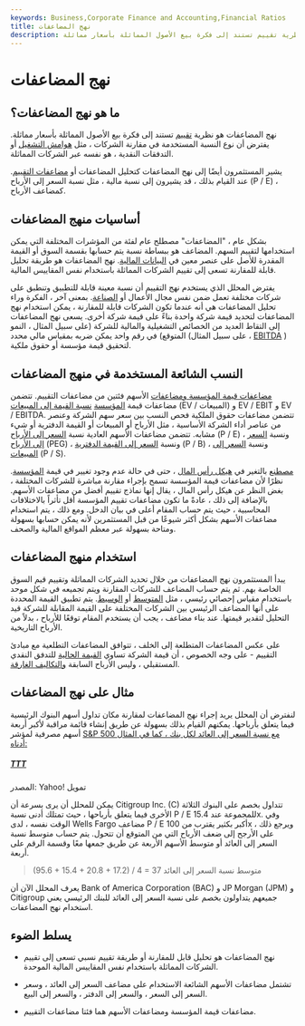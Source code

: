 ```yaml
---
keywords: Business,Corporate Finance and Accounting,Financial Ratios
title: نهج المضاعفات
description: نهج المضاعفات هو نظرية تقييم تستند إلى فكرة بيع الأصول المماثلة بأسعار مماثلة.
---
```


# نهج المضاعفات
## ما هو نهج المضاعفات؟

نهج المضاعفات هو نظرية [تقييم](/valuation) تستند إلى فكرة بيع الأصول المماثلة بأسعار مماثلة. يفترض أن نوع النسبة المستخدمة في مقارنة الشركات ، مثل [هوامش التشغيل](/operatingmargin) أو التدفقات النقدية ، هو نفسه عبر الشركات المماثلة.

يشير المستثمرون أيضًا إلى نهج المضاعفات كتحليل المضاعفات أو [مضاعفات التقييم](/multiple). عند القيام بذلك ، قد يشيرون إلى نسبة مالية ، مثل نسبة السعر إلى الأرباح (P / E) ، كمضاعف الأرباح.

## أساسيات منهج المضاعفات

بشكل عام ، "المضاعفات" مصطلح عام لفئة من المؤشرات المختلفة التي يمكن استخدامها لتقييم السهم. المضاعف هو ببساطة نسبة يتم حسابها بقسمة السوق أو القيمة المقدرة للأصل على عنصر معين في [البيانات المالية](/financial-statements). نهج المضاعفات هو طريقة تحليل قابلة للمقارنة تسعى إلى تقييم الشركات المماثلة باستخدام نفس المقاييس المالية.

يفترض المحلل الذي يستخدم نهج التقييم أن نسبة معينة قابلة للتطبيق وتنطبق على شركات مختلفة تعمل ضمن نفس مجال الأعمال أو [الصناعة](/industry). بمعنى آخر ، الفكرة وراء تحليل المضاعفات هي أنه عندما تكون الشركات قابلة للمقارنة ، يمكن استخدام نهج المضاعفات لتحديد قيمة شركة واحدة بناءً على قيمة شركة أخرى. يسعى نهج المضاعفات إلى التقاط العديد من الخصائص التشغيلية والمالية للشركة (على سبيل المثال ، النمو المتوقع) في رقم واحد يمكن ضربه بمقياس مالي محدد (على سبيل المثال ، [EBITDA](/ebitda) ) لتحقيق قيمة مؤسسة أو حقوق ملكية.

## النسب الشائعة المستخدمة في منهج المضاعفات

[مضاعفات قيمة المؤسسة ومضاعفات](/ev-ebitda) الأسهم فئتين من مضاعفات التقييم. تتضمن مضاعفات قيمة [المؤسسة](/enterprisevaluesales) [نسبة القيمة إلى المبيعات](/enterprisevaluesales) (EV / المبيعات) و EV / EBIT و EV / EBITDA. تتضمن مضاعفات حقوق الملكية فحص النسب بين سعر سهم الشركة وعنصر من عناصر أداء الشركة الأساسية ، مثل الأرباح أو المبيعات أو القيمة الدفترية أو شيء مشابه. تتضمن مضاعفات الأسهم العادية نسبة [السعر إلى الأرباح](/price-earningsratio) (P / E) ، ونسبة [السعر إلى الأرباح](/pegratio) (PEG) ، ونسبة [السعر إلى القيمة الدفترية](/price-to-bookratio) (P / B) ، ونسبة [السعر إلى المبيعات](/price-to-salesratio) (P / S).

[مصطنع](/enterprisevalue) بالتغير في [هيكل رأس المال](/capitalstructure) ، حتى في حالة عدم وجود تغيير في قيمة [المؤسسة](/enterprisevalue). نظرًا لأن مضاعفات قيمة المؤسسة تسمح بإجراء مقارنة مباشرة للشركات المختلفة ، بغض النظر عن هيكل رأس المال ، يقال إنها نماذج تقييم أفضل من مضاعفات الأسهم. بالإضافة إلى ذلك ، عادةً ما تكون مضاعفات تقييم المؤسسة أقل تأثراً بالاختلافات المحاسبية ، حيث يتم حساب المقام أعلى في بيان الدخل. ومع ذلك ، يتم استخدام مضاعفات الأسهم بشكل أكثر شيوعًا من قبل المستثمرين لأنه يمكن حسابها بسهولة ومتاحة بسهولة عبر معظم المواقع المالية والصحف.

## استخدام منهج المضاعفات

يبدأ المستثمرون نهج المضاعفات من خلال تحديد الشركات المماثلة وتقييم قيم السوق الخاصة بهم. ثم يتم حساب المضاعف للشركات المقارنة ويتم تجميعه في شكل موحد باستخدام مقياس إحصائي رئيسي ، مثل [المتوسط](/mean) أو [الوسيط](/median). يتم تطبيق القيمة المحددة على أنها المضاعف الرئيسي بين الشركات المختلفة على القيمة المقابلة للشركة قيد التحليل لتقدير قيمتها. عند بناء مضاعف ، يجب أن يستخدم المقام توقعًا للأرباح ، بدلاً من الأرباح التاريخية.

على عكس المضاعفات المتطلعة إلى الخلف ، تتوافق المضاعفات التطلعية مع مبادئ التقييم - على وجه الخصوص ، أن قيمة الشركة تساوي [القيمة الحالية](/presentvalue) للتدفق النقدي المستقبلي ، وليس الأرباح السابقة [والتكاليف الغارقة](/sunkcost).

## مثال على نهج المضاعفات

لنفترض أن المحلل يريد إجراء نهج المضاعفات لمقارنة مكان تداول أسهم البنوك الرئيسية فيما يتعلق بأرباحها. يمكنهم القيام بذلك بسهولة عن طريق إنشاء قائمة مراقبة لأكبر أربعة أسهم مصرفية لمؤشر [S&P 500 مع نسبة السعر إلى العائد لكل بنك ، كما في المثال أدناه:](/sp500)

<h5> <a href=""> TTT </a> </h5>

المصدر: Yahoo! تمويل

يمكن للمحلل أن يرى بسرعة أن Citigroup Inc. (C) تتداول بخصم على البنوك الثلاثة الأخرى فيما يتعلق بأرباحها ، حيث تمتلك أدنى نسبة P / E للمجموعة عند 15.4x. وفي الوقت نفسه ، لدى Wells Fargo مضاعف P / E أكبر بكثير يقترب من 100x ، ويرجع ذلك على الأرجح إلى ضعف الأرباح التي من المتوقع أن تتحول. يتم حساب متوسط نسبة السعر إلى العائد أو متوسط الأسهم الأربعة عن طريق جمعها معًا وقسمة الرقم على أربعة.

>

> (95.6 + 15.4 + 20.8 + 17.2) / 4 = 37 متوسط نسبة السعر إلى العائد

>

يعرف المحلل الآن أن Bank of America Corporation (BAC) و JP Morgan (JPM) و Citigroup جميعهم يتداولون بخصم على نسبة السعر إلى العائد للبنك الرئيسي يعني استخدام نهج المضاعفات.

## يسلط الضوء

- نهج المضاعفات هو تحليل قابل للمقارنة أو طريقة تقييم نسبي تسعى إلى تقييم الشركات المماثلة باستخدام نفس المقاييس المالية الموحدة.

- تشتمل مضاعفات الأسهم الشائعة الاستخدام على مضاعف السعر إلى العائد ، وسعر السعر إلى السعر ، والسعر إلى الدفتر ، والسعر إلى البيع.

- مضاعفات قيمة المؤسسة ومضاعفات الأسهم هما فئتا مضاعفات التقييم.

